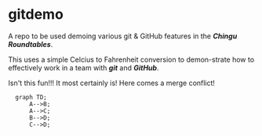 # gitdemo
A repo to be used demoing various git &amp; GitHub features in the **_Chingu Roundtables_**.

This uses a simple Celcius to Fahrenheit conversion to demon-strate how to effectively work in a team with **_git_** and **_GitHub_**.

Isn't this fun!!! It most certainly is! Here comes a merge conflict!

```mermaid
  graph TD;
      A-->B;
      A-->C;
      B-->D;
      C-->D;
```
